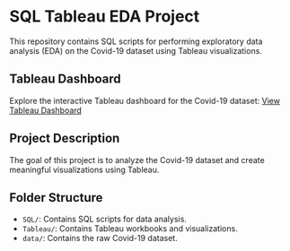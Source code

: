 # SQL Tableau EDA Project

This repository contains SQL scripts for performing exploratory data analysis (EDA) on the Covid-19 dataset using Tableau visualizations.

## Tableau Dashboard

Explore the interactive Tableau dashboard for the Covid-19 dataset: [View Tableau Dashboard](https://public.tableau.com/app/profile/quang.nguyen8878/viz/Covid1_16820899409520/Covid19)

## Project Description

The goal of this project is to analyze the Covid-19 dataset and create meaningful visualizations using Tableau.

## Folder Structure

- `SQL/`: Contains SQL scripts for data analysis.
- `Tableau/`: Contains Tableau workbooks and visualizations.
- `data/`: Contains the raw Covid-19 dataset.

